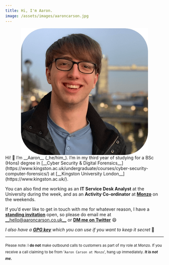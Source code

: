 ```yaml
---
title: Hi, I'm Aaron.
image: /assets/images/aaroncarson.jpg
---
```


<div class="row my-auto align-items-center flex-grow-1 overflow-auto flex-row">
<div class="d-flex flex-col col-md-4 justify-content-center my-1">
  <picture>
    <source srcset="/assets/images/aaroncarson.webp?{{ site.time | date: '%s%N' }}" type="image/webp">
    <source srcset="/assets/images/aaroncarson.jp2?{{ site.time | date: '%s%N' }}" type="image/jp2">
    <source srcset="/assets/images/aaroncarson.png?{{ site.time | date: '%s%N' }}" type="image/png">
    <source srcset="/assets/images/aaroncarson.jpg?{{ site.time | date: '%s%N' }}" type="image/jpeg">
    <img style="margin: auto; display: block; width: 80%" src="/assets/images/aaroncarson.png?{{ site.time | date: '%s%N' }}" alt="A picture of Aaron Carson with Tower Bridge in London behind.">
  </picture>
</div>
<div class="col-md-8 my-4 lead text-justify" markdown="1">
  Hi! 👋 I’m __Aaron__ (_he/him_). I’m in my third year of studying for a BSc (Hons) degree in [__Cyber Security & Digital Forensics__](https://www.kingston.ac.uk/undergraduate/courses/cyber-security-computer-forensics/) at [__Kingston University London__](https://www.kingston.ac.uk/).

  You can also find me working as an __IT Service Desk Analyst__ at the University during the week, and as an __Activity Co-ordinator__ at [__Monzo__](https://monzo.com) on the weekends.

  If you’d ever like to get in touch with me for whatever reason, I have a [**standing invitation**](/contact/standing-invitation) open, so please do email me at [__hello@aaroncarson.co.uk__](mailto:hello@aaroncarson.co.uk) or [__DM me on Twitter__](https://twitter.com/acar321) 😄

  _I also have a [__GPG key__](https://keys.openpgp.org/vks/v1/by-fingerprint/93BADDC3FE56CDAB908E9096303C76F0807676E2) which you can use if you want to keep it secret_ 🤫  

  ---

  <sub>Please note: I **do not** make outbound calls to customers as part of my role at Monzo. If you receive a call claiming to be from '`Aaron Carson at Monzo`', hang up immediately. ***It is not me.***</sub> 
</div>
</div>
